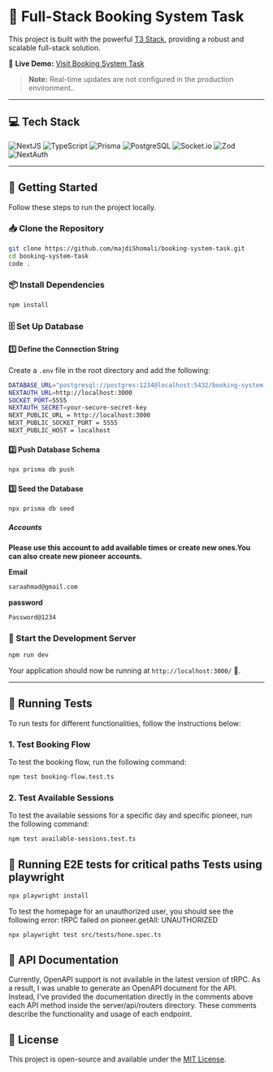 # 🚀 Full-Stack Booking System Task

This project is built with the powerful [T3 Stack](https://create.t3.gg/), providing a robust and scalable full-stack solution.

🔗 **Live Demo:** [Visit Booking System Task](https://booking-system-task.vercel.app/)
> **Note:** Real-time updates are not configured in the production environment..

---

## 💻 Tech Stack

![NextJS](https://img.shields.io/badge/Next.js-000000?style=for-the-badge&logo=nextdotjs&logoColor=white)
![TypeScript](https://img.shields.io/badge/TypeScript-3178C6?style=for-the-badge&logo=typescript&logoColor=white)
![Prisma](https://img.shields.io/badge/Prisma-3982CE?style=for-the-badge&logo=Prisma&logoColor=white)
![PostgreSQL](https://img.shields.io/badge/PostgreSQL-4169e1?style=for-the-badge&logo=postgresql&logoColor=white)
![Socket.io](https://img.shields.io/badge/Socket.io-010101?style=for-the-badge&logo=Socket.io&logoColor=white)
![Zod](https://img.shields.io/badge/Zod-3E67B1?style=for-the-badge&logo=zod&logoColor=white)
![NextAuth](https://img.shields.io/badge/NextAuth-red?style=for-the-badge)

---

## 🚀 Getting Started

Follow these steps to run the project locally.

### 📥 Clone the Repository

```sh
git clone https://github.com/majdiShomali/booking-system-task.git
cd booking-system-task
code .
```

### 📦 Install Dependencies

```sh
npm install
```

### 🗄️ Set Up Database

#### 1️⃣ Define the Connection String

Create a `.env` file in the root directory and add the following:

```sh
DATABASE_URL="postgresql://postgres:1234@localhost:5432/booking-system-task"
NEXTAUTH_URL=http://localhost:3000
SOCKET_PORT=5555
NEXTAUTH_SECRET=your-secure-secret-key
NEXT_PUBLIC_URL = http://localhost:3000
NEXT_PUBLIC_SOCKET_PORT = 5555
NEXT_PUBLIC_HOST = localhost
```

#### 2️⃣ Push Database Schema

```sh
npx prisma db push
```

#### 3️⃣ Seed the Database

```sh
npx prisma db seed
```
##### Accounts
**Please use this account to add available times or create new ones.You can also create new pioneer accounts.** 

**Email**
```sh
saraahmad@gmail.com
```
**password**
```sh
Password@1234
```


### 🚀 Start the Development Server

```sh
npm run dev
```

Your application should now be running at `http://localhost:3000/` 🎉.

---


## 🧪 Running Tests

To run tests for different functionalities, follow the instructions below:

### 1. Test Booking Flow
To test the booking flow, run the following command:

```sh
npm test booking-flow.test.ts
```
### 2. Test Available Sessions
To test the available sessions for a specific day and specific pioneer, run the following command:
```sh
npm test available-sessions.test.ts
```

## 🧪 Running E2E tests for critical paths Tests using  playwright

```sh
npx playwright install
```
To test the homepage for an unauthorized user, you should see the following error:
tRPC failed on pioneer.getAll: UNAUTHORIZED
```sh
npx playwright test src/tests/hone.spec.ts
```


## 📃 API Documentation

Currently, OpenAPI support is not available in the latest version of tRPC. As a result, I was unable to generate an OpenAPI document for the  API. Instead, I've provided the documentation directly in the comments above each API method inside the server/api/routers directory. These comments describe the functionality and usage of each endpoint.



## 📜 License

This project is open-source and available under the [MIT License](LICENSE).


